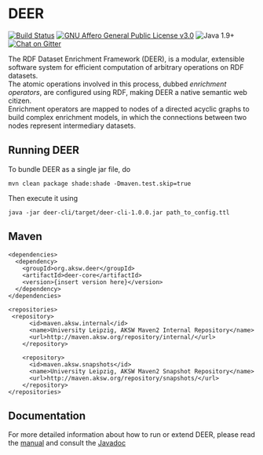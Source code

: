 # DEER
[![Build Status](https://travis-ci.org/dice-group/deer.svg?branch=master)](https://travis-ci.org/dice-group/deer)
[![GNU Affero General Public License v3.0](https://img.shields.io/badge/license-GNU_Affero_General_Public_License_v3.0-blue.svg)](./LICENSE)
![Java 1.9+](https://img.shields.io/badge/java-1.9+-lightgray.svg)
[![Chat on Gitter](https://badges.gitter.im/deer-rdf.png)](https://gitter.im/deer-rdf)

The RDF Dataset Enrichment Framework (DEER), is a modular, extensible software system for efficient
computation of arbitrary operations on RDF datasets.  
The atomic operations involved in this process, dubbed *enrichment operators*, 
are configured using RDF, making DEER a native semantic web citizen.  
Enrichment operators are mapped to nodes of a directed acyclic graphs to build complex enrichment
models, in which the connections between two nodes represent intermediary datasets.

## Running DEER

To bundle DEER as a single jar file, do

```
mvn clean package shade:shade -Dmaven.test.skip=true
```

Then execute it using

```
java -jar deer-cli/target/deer-cli-1.0.0.jar path_to_config.ttl
```

## Maven

```
<dependencies>
  <dependency>
    <groupId>org.aksw.deer</groupId>
    <artifactId>deer-core</artifactId>
    <version>{insert version here}</version>
  </dependency>
</dependencies>

<repositories>
 <repository>
      <id>maven.aksw.internal</id>
      <name>University Leipzig, AKSW Maven2 Internal Repository</name>
      <url>http://maven.aksw.org/repository/internal/</url>
    </repository>

    <repository>
      <id>maven.aksw.snapshots</id>
      <name>University Leipzig, AKSW Maven2 Snapshot Repository</name>
      <url>http://maven.aksw.org/repository/snapshots/</url>
    </repository>
</repositories>
```


## Documentation

For more detailed information about how to run or extend DEER, please read the
[manual](https://dice-group.github.io/deer/) and consult the
[Javadoc](https://dice-group.github.io/deer/javadoc/)
